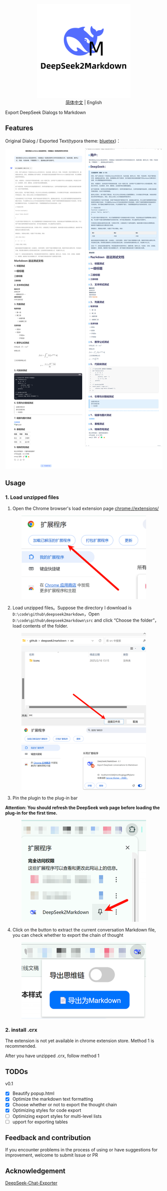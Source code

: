 <div align=center>
<img src="./doc/pic.png" width="300" height="300" />
</div>

<div align=center>
<a href="./README.md">简体中文</a> | English
</div>

Export DeepSeek Dialogs to Markdown

## Features

Original Dialog / Exported Text(typora theme: [bluetex](https://github.com/DaYangtuo247/typora-blueTex-theme))：

<div align=center>
<img src="./doc/example.png"/>
</div>

## Usage

### 1. Load unzipped files

1. Open the Chrome browser's load extension page [chrome://extensions/](chrome://extensions/)

<div align=center>
<img src="./doc/step1.png" width="400"/>
</div>

2. Load unzipped files。Suppose the directory I download is `D:\code\github\deepseek2markdown`，Open `D:\code\github\deepseek2markdown\src` and click “Choose the folder”，load contents of the folder.

<div align=center>
<img src="./doc/step2.png" width="400"/>
</div>

<div align=center>
<img src="./doc/step3.png" width="400" />
</div>

3. Pin the plugin to the plug-in bar

**Attention: You should refresh the DeepSeek web page before loading the plug-in for the first time.**

<div align=center>
<img src="./doc/step4.png" width="400" />
</div>

4. Click on the button to extract the current conversation Markdown file, you can check whether to export the chain of thought

<div align=center>
<img src="./doc/step5.png" width="400" />
</div>


### 2. install .crx

The extension is not yet available in chrome extension store. Method 1 is recommended.

After you have unzipped .crx, follow method 1

## TODOs

v0.1

- [x] Beautify popup.html
- [x] Optimize the markdown text formatting
- [x] Choose whether or not to export the thought chain
- [x] Optimizing styles for code export
- [ ] Optimizing export styles for multi-level lists
- [ ] upport for exporting tables

## Feedback and contribution

If you encounter problems in the process of using or have suggestions for improvement, welcome to submit Issue or PR

## Acknowledgement

[DeepSeek-Chat-Exporter](https://github.com/blueberrycongee/DeepSeek-Chat-Exporter)
